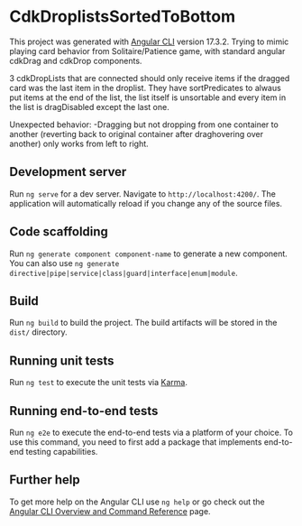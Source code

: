 # CdkDroplistsSortedToBottom
This project was generated with [Angular CLI](https://github.com/angular/angular-cli) version 17.3.2.
Trying to mimic playing card behavior from Solitaire/Patience game, with standard angular cdkDrag and cdkDrop components.

3 cdkDropLists that are connected should only receive items if the dragged card was the last item in the droplist.
They have sortPredicates to alwaus put items at the end of the list, the list itself is unsortable and every item in the list is dragDisabled except the last one.

Unexpected behavior:
-Dragging but not dropping from one container to another (reverting back to original container after draghovering over another) only works from left to right.

## Development server

Run `ng serve` for a dev server. Navigate to `http://localhost:4200/`. The application will automatically reload if you change any of the source files.

## Code scaffolding

Run `ng generate component component-name` to generate a new component. You can also use `ng generate directive|pipe|service|class|guard|interface|enum|module`.

## Build

Run `ng build` to build the project. The build artifacts will be stored in the `dist/` directory.

## Running unit tests

Run `ng test` to execute the unit tests via [Karma](https://karma-runner.github.io).

## Running end-to-end tests

Run `ng e2e` to execute the end-to-end tests via a platform of your choice. To use this command, you need to first add a package that implements end-to-end testing capabilities.

## Further help

To get more help on the Angular CLI use `ng help` or go check out the [Angular CLI Overview and Command Reference](https://angular.io/cli) page.
